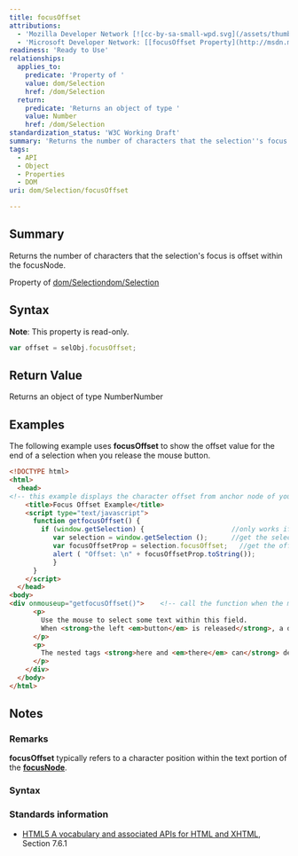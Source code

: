 ```yaml
---
title: focusOffset
attributions:
  - 'Mozilla Developer Network [![cc-by-sa-small-wpd.svg](/assets/thumb/8/8c/cc-by-sa-small-wpd.svg/120px-cc-by-sa-small-wpd.svg.png)](http://creativecommons.org/licenses/by-sa/3.0/us/): [[Selection.focusOffset](https://developer.mozilla.org/en-US/docs/Web/API/Selection.focusOffset) Article]'
  - 'Microsoft Developer Network: [[focusOffset Property](http://msdn.microsoft.com/en-us/library/ie/ff974691(v=vs.85).aspx) Article]'
readiness: 'Ready to Use'
relationships:
  applies_to:
    predicate: 'Property of '
    value: dom/Selection
    href: /dom/Selection
  return:
    predicate: 'Returns an object of type '
    value: Number
    href: /dom/Selection
standardization_status: 'W3C Working Draft'
summary: 'Returns the number of characters that the selection''s focus is offset within the focusNode.'
tags:
  - API
  - Object
  - Properties
  - DOM
uri: dom/Selection/focusOffset

---
```

## Summary

Returns the number of characters that the selection's focus is offset within the focusNode.

Property of [dom/Selection](/dom/Selection)[dom/Selection](/dom/Selection)

## Syntax

**Note**: This property is read-only.

``` js
var offset = selObj.focusOffset;
```

## Return Value

Returns an object of type NumberNumber

## Examples

The following example uses **focusOffset** to show the offset value for the end of a selection when you release the mouse button.

``` html
<!DOCTYPE html>
<html>
  <head>
<!-- this example displays the character offset from anchor node of your selection-->
    <title>Focus Offset Example</title>
    <script type="text/javascript">
      function getfocusOffset() {
        if (window.getSelection) {                      //only works if supported
           var selection = window.getSelection ();      //get the selection object
           var focusOffsetProp = selection.focusOffset;   //get the offset
           alert ( "Offset: \n" + focusOffsetProp.toString());
           }
      }
    </script>
  </head>
<body>
<div onmouseup="getfocusOffset()">    <!-- call the function when the mouse button is released -->
      <p>
        Use the mouse to select some text within this field.
        When <strong>the left <em>button</em> is released</strong>, a dialog box appears with the anchor offset.
      </p>
      <p>
        The nested tags <strong>here and <em>there</em> can</strong> demonstrate different offsets as well.
      </p>
    </div>
  </body>
</html>
```

## Notes

### Remarks

**focusOffset** typically refers to a character position within the text portion of the [**focusNode**](/dom/Selection/focusNode).

### Syntax

### Standards information

-   [HTML5 A vocabulary and associated APIs for HTML and XHTML](http://go.microsoft.com/fwlink/p/?linkid=221374), Section 7.6.1
